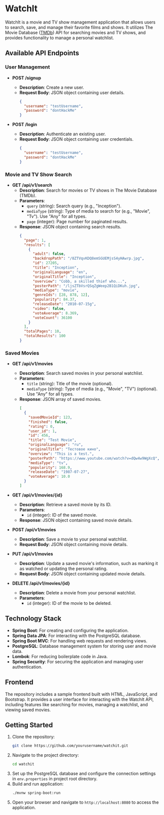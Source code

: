 # WatchIt

WatchIt is a movie and TV show management application that allows users to search, save, and manage their favorite films and shows. It utilizes The Movie Database ([TMDb](https://www.themoviedb.org/)) API for searching movies and TV shows, and provides functionality to manage a personal watchlist.

## Available API Endpoints

### User Management

- **POST /signup**
  - **Description**: Create a new user.
  - **Request Body**: JSON object containing user details.
    ```json
    {
      "username": "testUsername",
      "password": "dontHackMe"
    }
    ```

- **POST /login**
  - **Description**: Authenticate an existing user.
  - **Request Body**: JSON object containing user credentials.
    ```json
    {
      "username": "testUsername",
      "password": "dontHackMe"
    }
    ```

### Movie and TV Show Search

- **GET /api/v1/search**
  - **Description**: Search for movies or TV shows in The Movie Database (TMDb).
  - **Parameters**:
    - `query` (string): Search query (e.g., "Inception").
    - `mediaType` (string): Type of media to search for (e.g., "Movie", "Tv"). Use "Any" for all types.
    - `page` (integer): Page number for paginated results.
  - **Response**: JSON object containing search results.
    ```json
    {
      "page": 1,
      "results": [
        {
          "adult": false,
          "backdropPath": "/8ZTVqvKDQ8emSGUEMjsS4yHAwrp.jpg",
          "id": 27205,
          "title": "Inception",
          "originalLanguage": "en",
          "originalTitle": "Inception",
          "overview": "Cobb, a skilled thief who...",
          "posterPath": "/ljsZTbVsrQSqZgWeep2B1QiDKuh.jpg",
          "mediaType": "movie",
          "genreIds": [28, 878, 12],
          "popularity": 84.37,
          "releaseDate": "2010-07-15g",
          "video": false,
          "voteAverage": 8.369,
          "voteCount": 36100
        }
      ],
      "totalPages": 10,
      "totalResults": 100
    }
    ```

### Saved Movies

- **GET /api/v1/movies**
  - **Description**: Search saved movies in your personal watchlist.
  - **Parameters**:
    - `title` (string): Title of the movie (optional).
    - `mediaType` (string): Type of media (e.g., "Movie", "TV") (optional). Use "Any" for all types.
  - **Response**: JSON array of saved movies.
    ```json
    [
      {
        "savedMovieId": 123,
        "finished": false,
        "rating": 0,
        "user_id": 1,
        "id": 456,
        "title": "Test Movie",
        "originalLanguage": "ru",
        "originalTitle": "Тестовое кино",
        "overview": "This is a test.",
        "posterPath": "https://www.youtube.com/watch?v=dQw4w9WgXcQ",
        "mediaType": "tv",
        "popularity": 168.9,
        "releaseDate": "1987-07-27",
        "voteAverage": 10.0
      }
    ]
    ```

- **GET /api/v1/movies/{id}**
  - **Description**: Retrieve a saved movie by its ID.
  - **Parameters**:
    - `id` (integer): ID of the saved movie.
  - **Response**: JSON object containing saved movie details.

- **POST /api/v1/movies**
  - **Description**: Save a movie to your personal watchlist.
  - **Request Body**: JSON object containing movie details.

- **PUT /api/v1/movies**
  - **Description**: Update a saved movie's information, such as marking it as watched or updating the personal rating.
  - **Request Body**: JSON object containing updated movie details.

- **DELETE /api/v1/movies/{id}**
  - **Description**: Delete a movie from your personal watchlist.
  - **Parameters**:
    - `id` (integer): ID of the movie to be deleted.

## Technology Stack

- **Spring Boot**: For creating and configuring the application.
- **Spring Data JPA**: For interacting with the PostgreSQL database.
- **Spring Boot MVC**: For handling web requests and rendering views.
- **PostgreSQL**: Database management system for storing user and movie data.
- **Lombok**: For reducing boilerplate code in Java.
- **Spring Security**: For securing the application and managing user authentication.

## Frontend

The repository includes a sample frontend built with HTML, JavaScript, and Bootstrap. It provides a user interface for interacting with the WatchIt API, including features like searching for movies, managing a watchlist, and viewing saved movies.

## Getting Started

1. Clone the repository:
   ```bash
   git clone https://github.com/yourusername/watchit.git
   ```
2. Navigate to the project directory:
   ```bash
   cd watchit
   ```
3. Set up the PostgreSQL database and configure the connection settings in `env.properties` in project root directory.
4. Build and run application:
   ```bash
   ./mvnw spring-boot:run
   ```
5. Open your browser and navigate to `http://localhost:8080` to access the application.

